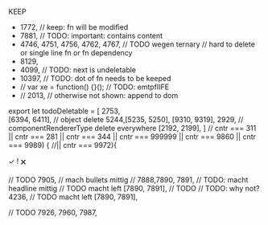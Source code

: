KEEP

* 1772, // keep: fn will be modified
* 7881,  // TODO: important: contains content
*  4746, 4751, 4756, 4762, 4767, // TODO wegen ternary
// hard to delete or single line fn or fn dependency
*  8129,
* 4099,  // TODO: next is undeletable
* 10397, // TODO: dot of  fn needs to be keeped
* // var xe = function() {}(); // TODO: emtpfIIFE
* // 2013, // otherwise not shown: append to dom

export let todoDeletable = [
    2753,  
    [6394, 6411], // object delete
    5244,[5235, 5250],
    [9310, 9319],
    2929, // componentRendererType delete everywhere
    [2192, 2199],
]
// cntr === 311 || cntr === 281 || cntr === 344 || cntr === 999999 || cntr === 9860 || cntr === 9989) { //|| cntr === 9972){


✓
!
🗙 

 // TODO 7905, // mach bullets mittig 
 // 7888,7890, 7891, // TODO: macht headline mittig
 // TODO macht left [7890, 7891],
 // TODO
// TODO: why not?  4236,
// TODO macht left [7890, 7891],

// TODO 7926, 7960, 7987,